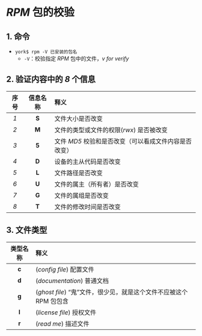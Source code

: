 # *RPM* 包的校验

## 1. 命令

- `york$ rpm -V 已安装的包名`
    - `-V`：校验指定 *RPM* 包中的文件，*v for verify*

## 2. 验证内容中的 *8* 个信息

| 序号 | 信息名称 | 释义 |
| :---: | :---: | :--- |
| *1* | **S** | 文件大小是否改变 |
| *2* | **M** | 文件的类型或文件的权限(*rwx*) 是否被改变 |
| *3* | **5** | 文件 *MD5* 校验和是否改变（可以看成文件内容是否改变） |
| *4* | **D** | 设备的主从代码是否改变 |
| *5* | **L** | 文件路径是否改变 |
| *6* | **U** | 文件的属主（所有者）是否改变 |
| *7* | **G** | 文件的属组是否改变 |
| *8* | **T** | 文件的修改时间是否改变 |

## 3. 文件类型

| 类型名称 | 释义 |
| :---: | :--- |
| **c** | (*config file*) 配置文件 |
| **d** | (*documentation*) 普通文档 |
| **g** | (*ghost file*) “鬼”文件，很少见，就是这个文件不应被这个 RPM 包包含 |
| **l** | (*license file*) 授权文件 |
| **r** | (*read me*) 描述文件 |